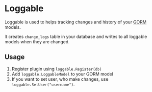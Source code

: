 # Loggable

Loggable is used to helps tracking changes and history of your [GORM](https://github.com/jinzhu/gorm) models.

It creates `change_logs` table in your database and writes to all loggable models when they are changed.


## Usage
 1. Register plugin using `loggable.Register(db)`
 2. Add `loggable.LoggableModel` to your GORM model
 3. If you want to set user, who make changes, use `loggable.SetUser("username")`.
